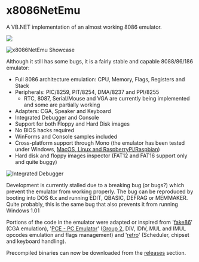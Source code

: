 # x8086NetEmu 
A VB.NET implementation of an almost working 8086 emulator.

![](https://xfx.visualstudio.com/_apis/public/build/definitions/3a4ec550-3405-491d-94e2-ed35e63736b2/5/badge)

![x8086NetEmu Showcase](https://xfx.net/stackoverflow/x8086netEmu/x8086NetEmu_01.gif)

Although it still has some bugs, it is a fairly stable and capable 8088/86/186 emulator:

- Full 8086 architecture emulation: CPU, Memory, Flags, Registers and Stack
- Peripherals: PIC/8259, PIT/8254, DMA/8237 and PPI/8255
  - RTC, 8087, Serial/Mouse and VGA are currently being implemented and some are partially working
- Adapters: CGA, Speaker and Keyboard
- Integrated Debugger and Console
- Support for both Floppy and Hard Disk images
- No BIOS hacks required
- WinForms and Console samples included
- Cross-platform support through Mono (the emulator has been tested under Windows, [MacOS, Linux and RaspberryPi/Raspbian](https://whenimbored.xfx.net/2013/10/x8086netemu-linux-mac-os-x-raspberry-pi/))
- Hard disk and floppy images inspector (FAT12 and FAT16 support only and quite buggy)

![Integrated Debugger](http://whenimbored.xfx.net/wp-content/uploads/2012/09/debug.png)

Development is currently stalled due to a breaking bug (or bugs?) which prevent the emulator from working properly.
The bug can be reproduced by booting into DOS 6.x and running EDIT, QBASIC, DEFRAG or MEMMAKER.
Quite probably, this is the same bug that also prevents it from running Windows 1.01

Portions of the code in the emulator were adapted or inspired from '[fake86](https://github.com/rubbermallet/fake86)' (CGA emulation), '[PCE - PC Emulator](http://www.hampa.ch/pce/)' ([Group 2](http://www.mlsite.net/8086/), DIV, IDIV, MUL and IMUL opcodes emulation and flags management) and '[retro](http://jorisvr.nl/article/retro)' (Scheduler, chipset and keyboard handling).

Precompiled binaries can now be downloaded from the [releases](https://github.com/morphx666/x8086NetEmu/releases) section.

